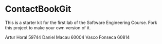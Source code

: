 # ContactBookGit
This is a starter kit for the first lab of the Software Engineering Course.
Fork this project to make your own version of it.

Artur Horal 59744
Daniel Macau 60004
Vasco Fonseca 60814
